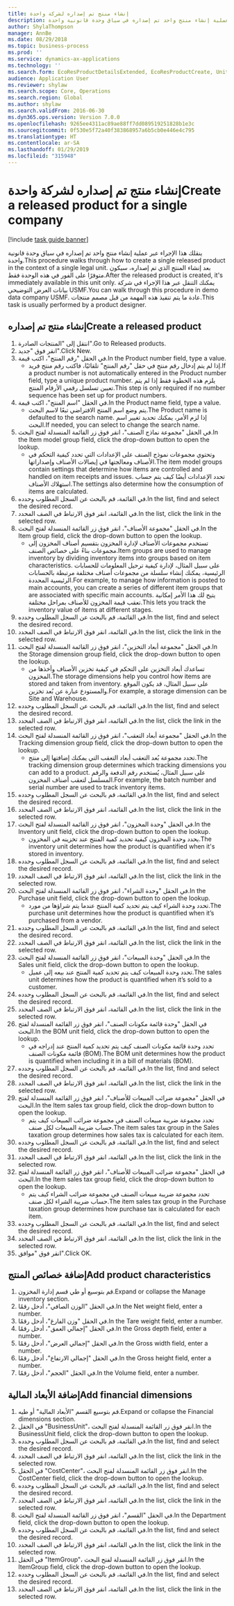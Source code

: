 ```yaml
---
title: إنشاء منتج تم إصداره لشركة واحدة
description: ينقلك هذا الإجراء عبر عملية إنشاء منتج واحد تم إصداره في سياق وحدة قانونية واحدة.
author: ShylaThompson
manager: AnnBe
ms.date: 08/29/2018
ms.topic: business-process
ms.prod: ''
ms.service: dynamics-ax-applications
ms.technology: ''
ms.search.form: EcoResProductDetailsExtended, EcoResProductCreate, UnitOfMeasureLookup, DimensionLookup
audience: Application User
ms.reviewer: shylaw
ms.search.scope: Core, Operations
ms.search.region: Global
ms.author: shylaw
ms.search.validFrom: 2016-06-30
ms.dyn365.ops.version: Version 7.0.0
ms.openlocfilehash: 9265ee4311ac89ae88ff7dd089519251828b1e3c
ms.sourcegitcommit: 0f530e5f72a40f383868957a6b5cb0e446e4c795
ms.translationtype: HT
ms.contentlocale: ar-SA
ms.lasthandoff: 01/29/2019
ms.locfileid: "315948"
---
```

# <a name="create-a-released-product-for-a-single-company"></a><span data-ttu-id="3741a-103">إنشاء منتج تم إصداره لشركة واحدة</span><span class="sxs-lookup"><span data-stu-id="3741a-103">Create a released product for a single company</span></span>

[!include [task guide banner](../../includes/task-guide-banner.md)]

<span data-ttu-id="3741a-104">ينقلك هذا الإجراء عبر عملية إنشاء منتج واحد تم إصداره في سياق وحدة قانونية واحدة.</span><span class="sxs-lookup"><span data-stu-id="3741a-104">This procedure walks through how to create a single released product in the context of a single legal unit.</span></span> <span data-ttu-id="3741a-105">بعد إنشاء المنتج الذي تم إصداره، سيكون متوفرًا على الفور في هذه الوحدة فقط.</span><span class="sxs-lookup"><span data-stu-id="3741a-105">After the released product is created,  it's immediately available in this unit only.</span></span> <span data-ttu-id="3741a-106">يمكنك التنقل عبر هذا الإجراء في شركة بيانات العرض التوضيحي USMF.</span><span class="sxs-lookup"><span data-stu-id="3741a-106">You can walk through this procedure in demo data company USMF.</span></span> <span data-ttu-id="3741a-107">عادة ما يتم تنفيذ هذه المهمة من قبل مصمم منتجات.</span><span class="sxs-lookup"><span data-stu-id="3741a-107">This task is usually performed by a product designer.</span></span>


## <a name="create-a-released-product"></a><span data-ttu-id="3741a-108">إنشاء منتج تم إصداره</span><span class="sxs-lookup"><span data-stu-id="3741a-108">Create a released product</span></span>
1. <span data-ttu-id="3741a-109">انتقل إلى "المنتجات الصادرة‬".</span><span class="sxs-lookup"><span data-stu-id="3741a-109">Go to Released products.</span></span>
2. <span data-ttu-id="3741a-110">انقر فوق "جديد".</span><span class="sxs-lookup"><span data-stu-id="3741a-110">Click New.</span></span>
3. <span data-ttu-id="3741a-111">في الحقل "رقم المنتج"، اكتب قيمة.</span><span class="sxs-lookup"><span data-stu-id="3741a-111">In the Product number field, type a value.</span></span>
    * <span data-ttu-id="3741a-112">إذا لم يتم إدخال رقم منتج في حقل "رقم المنتج" تلقائيًا، فاكتب رقم منتج فريد.</span><span class="sxs-lookup"><span data-stu-id="3741a-112">If a product number is not automatically entered in the Product number field, type a unique product number.</span></span> <span data-ttu-id="3741a-113">يلزم هذه الخطوة فقط إذا لم يتم تعيين تسلسل رقمي الأرقام المنتج.</span><span class="sxs-lookup"><span data-stu-id="3741a-113">This step is only  required if no number sequence has been set up for product numbers.</span></span>  
4. <span data-ttu-id="3741a-114">في الحقل "اسم المنتج"، اكتب قيمة.</span><span class="sxs-lookup"><span data-stu-id="3741a-114">In the Product name field, type a value.</span></span>
    * <span data-ttu-id="3741a-115">يتم وضع اسم المنتج الافتراضي تبعًا لاسم البحث.</span><span class="sxs-lookup"><span data-stu-id="3741a-115">The Product name is defaulted to the search name.</span></span> <span data-ttu-id="3741a-116">إذا لزم الأمر، يمكنك تحديد تغيير اسم البحث.</span><span class="sxs-lookup"><span data-stu-id="3741a-116">If needed, you can select to change the search name.</span></span>  
5. <span data-ttu-id="3741a-117">في الحقل "مجموعة نماذج الصنف‬‬"، انقر فوق زر القائمة المنسدلة لفتح البحث.</span><span class="sxs-lookup"><span data-stu-id="3741a-117">In the Item model group field, click the drop-down button to open the lookup.</span></span>
    * <span data-ttu-id="3741a-118">وتحتوي مجموعات نموذج الصنف على الإعدادات التي تحدد كيفية التحكم في الأصناف ومعالجتها في إيصالات الأصناف وإصداراتها.</span><span class="sxs-lookup"><span data-stu-id="3741a-118">The item model groups contain settings that determine how items are controlled and handled on item receipts and issues.</span></span> <span data-ttu-id="3741a-119">تحدد الإعدادات أيضًا كيف يتم حساب استهلاك الأصناف.</span><span class="sxs-lookup"><span data-stu-id="3741a-119">The settings also determine how the consumption of items are calculated.</span></span>  
6. <span data-ttu-id="3741a-120">في القائمة، قم بالبحث عن السجل المطلوب وحدده.</span><span class="sxs-lookup"><span data-stu-id="3741a-120">In the list, find and select the desired record.</span></span>
7. <span data-ttu-id="3741a-121">في القائمة، انقر فوق الارتباط في الصف المحدد.</span><span class="sxs-lookup"><span data-stu-id="3741a-121">In the list, click the link in the selected row.</span></span>
8. <span data-ttu-id="3741a-122">في الحقل "مجموعة الأصناف‬‬‬"، انقر فوق زر القائمة المنسدلة لفتح البحث.</span><span class="sxs-lookup"><span data-stu-id="3741a-122">In the Item group field, click the drop-down button to open the lookup.</span></span>
    * <span data-ttu-id="3741a-123">تستخدم مجموعات الأصناف لإدارة المخزون بتقسيم أصناف المخزون إلى مجموعات بناءً على خصائص الصنف.</span><span class="sxs-lookup"><span data-stu-id="3741a-123">Item groups are used to manage inventory by dividing inventory items into groups based on item characteristics.</span></span> <span data-ttu-id="3741a-124">على سبيل المثال، لإدارة كيفية ترحيل المعلومات للحسابات الرئيسية، يمكنك إنشاء سلسلة من مجموعات أصناف مختلفة مرتبطة بالحسابات الرئيسية المحددة.</span><span class="sxs-lookup"><span data-stu-id="3741a-124">For example, to manage how information is posted to main accounts, you can create a series of different item groups that are associated with specific main accounts.</span></span> <span data-ttu-id="3741a-125">يتيح لك هذا الأمر إمكانية تعقب قيمة المخزون للأصناف بمراحل مختلفة.</span><span class="sxs-lookup"><span data-stu-id="3741a-125">This lets you track the inventory value of items at different stages.</span></span>  
9. <span data-ttu-id="3741a-126">في القائمة، قم بالبحث عن السجل المطلوب وحدده.</span><span class="sxs-lookup"><span data-stu-id="3741a-126">In the list, find and select the desired record.</span></span>
10. <span data-ttu-id="3741a-127">في القائمة، انقر فوق الارتباط في الصف المحدد.</span><span class="sxs-lookup"><span data-stu-id="3741a-127">In the list, click the link in the selected row.</span></span>
11. <span data-ttu-id="3741a-128">في الحقل "مجموعة أبعاد التخزين‬‬‬‬‬"، انقر فوق زر القائمة المنسدلة لفتح البحث.</span><span class="sxs-lookup"><span data-stu-id="3741a-128">In the Storage dimension group field, click the drop-down button to open the lookup.</span></span>
    * <span data-ttu-id="3741a-129">تساعدك أبعاد التخزين على التحكم في كيفية تخزين الأصناف وأخذها من المخزون.</span><span class="sxs-lookup"><span data-stu-id="3741a-129">The storage dimensions help you control how items are stored and taken from inventory.</span></span> <span data-ttu-id="3741a-130">على سبيل المثال، قد يكون الموقع والمستودع عبارة عن بُعد تخزين.</span><span class="sxs-lookup"><span data-stu-id="3741a-130">For example, a storage dimension can be Site and Warehouse.</span></span>  
12. <span data-ttu-id="3741a-131">في القائمة، قم بالبحث عن السجل المطلوب وحدده.</span><span class="sxs-lookup"><span data-stu-id="3741a-131">In the list, find and select the desired record.</span></span>
13. <span data-ttu-id="3741a-132">في القائمة، انقر فوق الارتباط في الصف المحدد.</span><span class="sxs-lookup"><span data-stu-id="3741a-132">In the list, click the link in the selected row.</span></span>
14. <span data-ttu-id="3741a-133">في الحقل "مجموعة أبعاد التعقب‬"، انقر فوق زر القائمة المنسدلة لفتح البحث.</span><span class="sxs-lookup"><span data-stu-id="3741a-133">In the Tracking dimension group field, click the drop-down button to open the lookup.</span></span>
    * <span data-ttu-id="3741a-134">تحدد مجموعة بُعد التعقب أبعاد التعقب التي يمكنك إضافتها إلى منتج.</span><span class="sxs-lookup"><span data-stu-id="3741a-134">The tracking dimension group determines which tracking dimensions you can add to a product.</span></span> <span data-ttu-id="3741a-135">على سبيل المثال، يُستخدم رقم الدفعة والرقم المسلسل لتعقب أصناف المخزون.</span><span class="sxs-lookup"><span data-stu-id="3741a-135">For example, the batch number and serial number are used to track inventory items.</span></span>  
15. <span data-ttu-id="3741a-136">في القائمة، قم بالبحث عن السجل المطلوب وحدده.</span><span class="sxs-lookup"><span data-stu-id="3741a-136">In the list, find and select the desired record.</span></span>
16. <span data-ttu-id="3741a-137">في القائمة، انقر فوق الارتباط في الصف المحدد.</span><span class="sxs-lookup"><span data-stu-id="3741a-137">In the list, click the link in the selected row.</span></span>
17. <span data-ttu-id="3741a-138">في الحقل "وحدة المخزون‬‬‬"، انقر فوق زر القائمة المنسدلة لفتح البحث.</span><span class="sxs-lookup"><span data-stu-id="3741a-138">In the Inventory unit field, click the drop-down button to open the lookup.</span></span>
    * <span data-ttu-id="3741a-139">يحدد وحدة المخزون كيفية تحديد كمية المنتج عند تخزينه في المخزون.</span><span class="sxs-lookup"><span data-stu-id="3741a-139">The inventory unit determines how the product is quantified when it's stored in inventory.</span></span>  
18. <span data-ttu-id="3741a-140">في القائمة، قم بالبحث عن السجل المطلوب وحدده.</span><span class="sxs-lookup"><span data-stu-id="3741a-140">In the list, find and select the desired record.</span></span>
19. <span data-ttu-id="3741a-141">في القائمة، انقر فوق الارتباط في الصف المحدد.</span><span class="sxs-lookup"><span data-stu-id="3741a-141">In the list, click the link in the selected row.</span></span>
20. <span data-ttu-id="3741a-142">في الحقل "وحدة الشراء‬‬‬"، انقر فوق زر القائمة المنسدلة لفتح البحث.</span><span class="sxs-lookup"><span data-stu-id="3741a-142">In the Purchase unit field, click the drop-down button to open the lookup.</span></span>
    * <span data-ttu-id="3741a-143">تحدد وحدة الشراء كيف يتم تحديد كمية المنتج عندما يتم شراؤها من مورد.</span><span class="sxs-lookup"><span data-stu-id="3741a-143">The purchase unit determines how the product is quantified when it’s purchased from a vendor.</span></span>  
21. <span data-ttu-id="3741a-144">في القائمة، قم بالبحث عن السجل المطلوب وحدده.</span><span class="sxs-lookup"><span data-stu-id="3741a-144">In the list, find and select the desired record.</span></span>
22. <span data-ttu-id="3741a-145">في القائمة، انقر فوق الارتباط في الصف المحدد.</span><span class="sxs-lookup"><span data-stu-id="3741a-145">In the list, click the link in the selected row.</span></span>
23. <span data-ttu-id="3741a-146">في الحقل "وحدة المبيعات‬‬‬"، انقر فوق زر القائمة المنسدلة لفتح البحث.</span><span class="sxs-lookup"><span data-stu-id="3741a-146">In the Sales unit field, click the drop-down button to open the lookup.</span></span>
    * <span data-ttu-id="3741a-147">تحدد وحدة المبيعات كيف يتم تحديد كمية المنتج عند بيعه إلى عميل.</span><span class="sxs-lookup"><span data-stu-id="3741a-147">The sales unit determines how the product is quantified when it’s sold to a customer.</span></span>  
24. <span data-ttu-id="3741a-148">في القائمة، قم بالبحث عن السجل المطلوب وحدده.</span><span class="sxs-lookup"><span data-stu-id="3741a-148">In the list, find and select the desired record.</span></span>
25. <span data-ttu-id="3741a-149">في القائمة، انقر فوق الارتباط في الصف المحدد.</span><span class="sxs-lookup"><span data-stu-id="3741a-149">In the list, click the link in the selected row.</span></span>
26. <span data-ttu-id="3741a-150">في الحقل "وحدة قائمة مكونات الصنف‬‬‬"، انقر فوق زر القائمة المنسدلة لفتح البحث.</span><span class="sxs-lookup"><span data-stu-id="3741a-150">In the BOM unit field, click the drop-down button to open the lookup.</span></span>
    * <span data-ttu-id="3741a-151">تحدد وحدة قائمة مكونات الصنف كيف يتم تحديد كمية المنتج عند إدراجه في قائمة مكونات الصنف (BOM).</span><span class="sxs-lookup"><span data-stu-id="3741a-151">The BOM unit determines how the product is quantified when including it in a bill of materials (BOM).</span></span>  
27. <span data-ttu-id="3741a-152">في القائمة، قم بالبحث عن السجل المطلوب وحدده.</span><span class="sxs-lookup"><span data-stu-id="3741a-152">In the list, find and select the desired record.</span></span>
28. <span data-ttu-id="3741a-153">في القائمة، انقر فوق الارتباط في الصف المحدد.</span><span class="sxs-lookup"><span data-stu-id="3741a-153">In the list, click the link in the selected row.</span></span>
29. <span data-ttu-id="3741a-154">في الحقل "مجموعة ضرائب المبيعات للأصناف‬"، انقر فوق زر القائمة المنسدلة لفتح البحث.</span><span class="sxs-lookup"><span data-stu-id="3741a-154">In the Item sales tax group field, click the drop-down button to open the lookup.</span></span>
    * <span data-ttu-id="3741a-155">تحدد مجموعة ضريبة مبيعات الصنف في مجموعة ضرائب المبيعات كيف يتم حساب ضريبة المبيعات لكل صنف.</span><span class="sxs-lookup"><span data-stu-id="3741a-155">The item sales tax group in the Sales taxation group determines how sales tax is calculated for each item.</span></span>  
30. <span data-ttu-id="3741a-156">في القائمة، قم بالبحث عن السجل المطلوب وحدده.</span><span class="sxs-lookup"><span data-stu-id="3741a-156">In the list, find and select the desired record.</span></span>
31. <span data-ttu-id="3741a-157">في القائمة، انقر فوق الارتباط في الصف المحدد.</span><span class="sxs-lookup"><span data-stu-id="3741a-157">In the list, click the link in the selected row.</span></span>
32. <span data-ttu-id="3741a-158">في الحقل "مجموعة ضرائب المبيعات للأصناف‬"، انقر فوق زر القائمة المنسدلة لفتح البحث.</span><span class="sxs-lookup"><span data-stu-id="3741a-158">In the Item sales tax group field, click the drop-down button to open the lookup.</span></span>
    * <span data-ttu-id="3741a-159">تحدد مجموعة ضريبة مبيعات الصنف في مجموعة ضرائب الشراء كيف يتم حساب ضريبة الشراء لكل صنف.</span><span class="sxs-lookup"><span data-stu-id="3741a-159">The item sales tax group in the Purchase taxation group determines how purchase tax is calculated for each item.</span></span>  
33. <span data-ttu-id="3741a-160">في القائمة، قم بالبحث عن السجل المطلوب وحدده.</span><span class="sxs-lookup"><span data-stu-id="3741a-160">In the list, find and select the desired record.</span></span>
34. <span data-ttu-id="3741a-161">في القائمة، انقر فوق الارتباط في الصف المحدد.</span><span class="sxs-lookup"><span data-stu-id="3741a-161">In the list, click the link in the selected row.</span></span>
35. <span data-ttu-id="3741a-162">انقر فوق "موافق".</span><span class="sxs-lookup"><span data-stu-id="3741a-162">Click OK.</span></span>

## <a name="add-product-characteristics"></a><span data-ttu-id="3741a-163">إضافة خصائص المنتج</span><span class="sxs-lookup"><span data-stu-id="3741a-163">Add product characteristics</span></span>
1. <span data-ttu-id="3741a-164">قم بتوسيع أو طي قسم إدارة المخزون.</span><span class="sxs-lookup"><span data-stu-id="3741a-164">Expand or collapse the Manage inventory section.</span></span>
2. <span data-ttu-id="3741a-165">في الحقل "الوزن الصافي‬"، أدخل رقمًا.</span><span class="sxs-lookup"><span data-stu-id="3741a-165">In the Net weight field, enter a number.</span></span>
3. <span data-ttu-id="3741a-166">في الحقل "وزن الفارغ‬"، أدخل رقمًا.</span><span class="sxs-lookup"><span data-stu-id="3741a-166">In the Tare weight field, enter a number.</span></span>
4. <span data-ttu-id="3741a-167">في الحقل "إجمالي العمق‬"، أدخل رقمًا.</span><span class="sxs-lookup"><span data-stu-id="3741a-167">In the Gross depth field, enter a number.</span></span>
5. <span data-ttu-id="3741a-168">في الحقل "إجمالي العرض‬‬"، أدخل رقمًا.</span><span class="sxs-lookup"><span data-stu-id="3741a-168">In the Gross width field, enter a number.</span></span>
6. <span data-ttu-id="3741a-169">في الحقل "إجمالي الارتفاع‬"، أدخل رقمًا.</span><span class="sxs-lookup"><span data-stu-id="3741a-169">In the Gross height field, enter a number.</span></span>
7. <span data-ttu-id="3741a-170">في الحقل "الحجم‬"، أدخل رقمًا.</span><span class="sxs-lookup"><span data-stu-id="3741a-170">In the Volume field, enter a number.</span></span>

## <a name="add-financial-dimensions"></a><span data-ttu-id="3741a-171">إضافة الأبعاد المالية</span><span class="sxs-lookup"><span data-stu-id="3741a-171">Add financial dimensions</span></span>
1. <span data-ttu-id="3741a-172">قم بتوسيع القسم "الأبعاد المالية" أو طيه.</span><span class="sxs-lookup"><span data-stu-id="3741a-172">Expand or collapse the Financial dimensions section.</span></span>
2. <span data-ttu-id="3741a-173">في الحقل "BusinessUnit‬‬‬"، انقر فوق زر القائمة المنسدلة لفتح البحث.</span><span class="sxs-lookup"><span data-stu-id="3741a-173">In the BusinessUnit field, click the drop-down button to open the lookup.</span></span>
3. <span data-ttu-id="3741a-174">في القائمة، قم بالبحث عن السجل المطلوب وحدده.</span><span class="sxs-lookup"><span data-stu-id="3741a-174">In the list, find and select the desired record.</span></span>
4. <span data-ttu-id="3741a-175">في القائمة، انقر فوق الارتباط في الصف المحدد.</span><span class="sxs-lookup"><span data-stu-id="3741a-175">In the list, click the link in the selected row.</span></span>
5. <span data-ttu-id="3741a-176">في الحقل "CostCenter"، انقر فوق زر القائمة المنسدلة لفتح البحث.</span><span class="sxs-lookup"><span data-stu-id="3741a-176">In the CostCenter field, click the drop-down button to open the lookup.</span></span>
6. <span data-ttu-id="3741a-177">في القائمة، قم بالبحث عن السجل المطلوب وحدده.</span><span class="sxs-lookup"><span data-stu-id="3741a-177">In the list, find and select the desired record.</span></span>
7. <span data-ttu-id="3741a-178">في القائمة، انقر فوق الارتباط في الصف المحدد.</span><span class="sxs-lookup"><span data-stu-id="3741a-178">In the list, click the link in the selected row.</span></span>
8. <span data-ttu-id="3741a-179">في الحقل "القسم"، انقر فوق زر القائمة المنسدلة لفتح البحث.</span><span class="sxs-lookup"><span data-stu-id="3741a-179">In the Department field, click the drop-down button to open the lookup.</span></span>
9. <span data-ttu-id="3741a-180">في القائمة، قم بالبحث عن السجل المطلوب وحدده.</span><span class="sxs-lookup"><span data-stu-id="3741a-180">In the list, find and select the desired record.</span></span>
10. <span data-ttu-id="3741a-181">في القائمة، انقر فوق الارتباط في الصف المحدد.</span><span class="sxs-lookup"><span data-stu-id="3741a-181">In the list, click the link in the selected row.</span></span>
11. <span data-ttu-id="3741a-182">في الحقل "ItemGroup"، انقر فوق زر القائمة المنسدلة لفتح البحث.</span><span class="sxs-lookup"><span data-stu-id="3741a-182">In the ItemGroup field, click the drop-down button to open the lookup.</span></span>
12. <span data-ttu-id="3741a-183">في القائمة، قم بالبحث عن السجل المطلوب وحدده.</span><span class="sxs-lookup"><span data-stu-id="3741a-183">In the list, find and select the desired record.</span></span>
13. <span data-ttu-id="3741a-184">في القائمة، انقر فوق الارتباط في الصف المحدد.</span><span class="sxs-lookup"><span data-stu-id="3741a-184">In the list, click the link in the selected row.</span></span>

